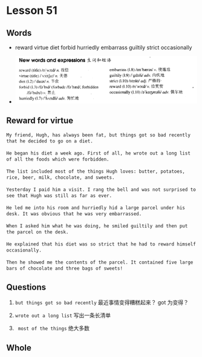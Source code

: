 # Lesson 51

## Words

- reward virtue diet forbid hurriedly embarrass guiltily strict occasionally

- ![Words](../../../Images/Part2/06/words-51.png)

## Reward for virtue

```
My friend, Hugh, has always been fat, but things got so bad recently that he decided to go on a diet.

He began his diet a week ago. First of all, he wrote out a long list of all the foods which were forbidden.

The list included most of the things Hugh loves: butter, potatoes, rice, beer, milk, chocolate, and sweets.

Yesterday I paid him a visit. I rang the bell and was not surprised to see that Hugh was still as far as ever.

He led me into his room and hurriedly hid a large parcel under his desk. It was obvious that he was very embarrassed.

When I asked him what he was doing, he smiled guiltily and then put the parcel on the desk.

He explained that his diet was so strict that he had to reward himself occasionally.

Then he showed me the contents of the parcel. It contained five large bars of chocolate and three bags of sweets!
```

## Questions

1. `but things got so bad recently` 最近事情变得糟糕起来？ got 为变得？

2. `wrote out a long list` 写出一条长清单

3. ` most of the things` 绝大多数

## Whole
